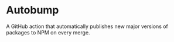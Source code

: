 # Autobump

A GitHub action that automatically publishes new major versions of packages
to NPM on every merge.
